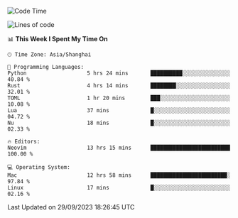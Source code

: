 <!--START_SECTION:waka-->
![Code Time](http://img.shields.io/badge/Code%20Time-1%2C626%20hrs%2013%20mins-blue)

![Lines of code](https://img.shields.io/badge/From%20Hello%20World%20I%27ve%20Written-287.2%20thousand%20lines%20of%20code-blue)

📊 **This Week I Spent My Time On** 

```text
🕑︎ Time Zone: Asia/Shanghai

💬 Programming Languages: 
Python                   5 hrs 24 mins       ██████████░░░░░░░░░░░░░░░   40.84 % 
Rust                     4 hrs 14 mins       ████████░░░░░░░░░░░░░░░░░   32.01 % 
TOML                     1 hr 20 mins        ███░░░░░░░░░░░░░░░░░░░░░░   10.08 % 
Lua                      37 mins             █░░░░░░░░░░░░░░░░░░░░░░░░   04.72 % 
Nu                       18 mins             █░░░░░░░░░░░░░░░░░░░░░░░░   02.33 % 

🔥 Editors: 
Neovim                   13 hrs 15 mins      █████████████████████████   100.00 % 

💻 Operating System: 
Mac                      12 hrs 58 mins      ████████████████████████░   97.84 % 
Linux                    17 mins             █░░░░░░░░░░░░░░░░░░░░░░░░   02.16 % 
```


 Last Updated on 29/09/2023 18:26:45 UTC
<!--END_SECTION:waka-->
